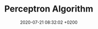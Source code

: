 ---
layout: post
title:  "Perceptron Algorithm"
comments: true
description: "How does Perceptron learns the decision boundary needed to 
classify the data?, What is the learning Rule for Peceptron?"
date:   2020-07-21 08:32:02 +0200
permalink: /perceptron/
---